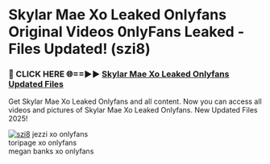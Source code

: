 # Skylar Mae Xo Leaked Onlyfans Original Videos 0nlyFans Leaked - Files Updated! (szi8)

<h3>🔴 CLICK HERE 🌐==►► <a href="https://tinyurl.com/2jnfzry5" rel="nofollow">Skylar Mae Xo Leaked Onlyfans Updated Files</a></h3>

Get Skylar Mae Xo Leaked Onlyfans and all content. Now you can access all videos and pictures of Skylar Mae Xo Leaked Onlyfans. New Updated Files 2025!

[![szi8](https://i.imgur.com/GyGTBgg.gif)](https://tinyurl.com/2jnfzry5)
jezzi xo onlyfans<br>
toripage xo onlyfans<br>
megan banks xo onlyfans